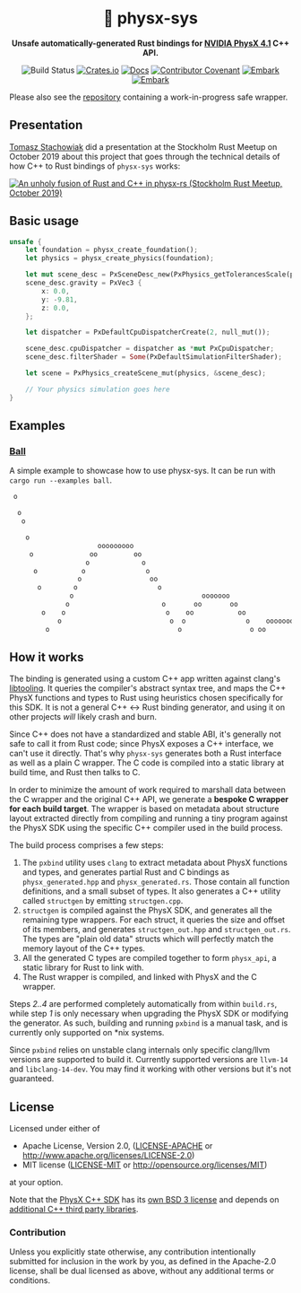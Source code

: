 <div align="center">

# 🎳 physx-sys

**Unsafe automatically-generated Rust bindings for [NVIDIA PhysX 4.1](https://github.com/NVIDIAGameWorks/PhysX) C++ API.**

![Build Status](https://github.com/EmbarkStudios/physx-rs/workflows/CI/badge.svg)
[![Crates.io](https://img.shields.io/crates/v/physx-sys.svg)](https://crates.io/crates/physx-sys)
[![Docs](https://docs.rs/physx-sys/badge.svg)](https://docs.rs/physx-sys)
[![Contributor Covenant](https://img.shields.io/badge/contributor%20covenant-v1.4%20adopted-ff69b4.svg)](../CODE_OF_CONDUCT.md)
[![Embark](https://img.shields.io/badge/embark-open%20source-blueviolet.svg)](http://embark.games)
[![Embark](https://img.shields.io/badge/discord-ark-%237289da.svg?logo=discord)](https://discord.gg/dAuKfZS)

</div>

Please also see the [repository](https://github.com/EmbarkStudios/physx-rs) containing a work-in-progress safe wrapper.

## Presentation

[Tomasz Stachowiak](https://github.com/h3r2tic) did a presentation at the Stockholm Rust Meetup on October 2019 about this project that goes through the technical details of how C++ to Rust bindings of `physx-sys` works:

[![An unholy fusion of Rust and C++ in physx-rs (Stockholm Rust Meetup, October 2019)](http://img.youtube.com/vi/RxtXGeDHu0w/0.jpg)](http://www.youtube.com/watch?v=RxtXGeDHu0w)

## Basic usage

```rust
unsafe {
    let foundation = physx_create_foundation();
    let physics = physx_create_physics(foundation);

    let mut scene_desc = PxSceneDesc_new(PxPhysics_getTolerancesScale(physics));
    scene_desc.gravity = PxVec3 {
        x: 0.0,
        y: -9.81,
        z: 0.0,
    };

    let dispatcher = PxDefaultCpuDispatcherCreate(2, null_mut());

    scene_desc.cpuDispatcher = dispatcher as *mut PxCpuDispatcher;
    scene_desc.filterShader = Some(PxDefaultSimulationFilterShader);

    let scene = PxPhysics_createScene_mut(physics, &scene_desc);

    // Your physics simulation goes here
}
```

## Examples

### [Ball](examples/ball.rs)

A simple example to showcase how to use physx-sys. It can be run with `cargo run --examples ball`.

```txt
 o

  o
   o

    o
                      ooooooooo
     o              oo         oo
                   o             o
      o           o               o
                 o                 oo
       o        o                    o
               o                                ooooooo
              o                       o       oo       oo
        o    o                         o    oo           oo
            o                           o  o               o    ooooooooo
         o                                o                 o oo         oooooooooo oo

```

## How it works

The binding is generated using a custom C++ app written against clang's [libtooling](https://clang.llvm.org/docs/LibTooling.html). It queries the compiler's abstract syntax tree, and maps the C++ PhysX functions and types to Rust using heuristics chosen specifically for this SDK. It is not a general C++ <-> Rust binding generator, and using it on other projects *will* likely crash and burn.

Since C++ does not have a standardized and stable ABI, it's generally not safe to call it from Rust code; since PhysX exposes a C++ interface, we can't use it directly. That's why `physx-sys` generates both a Rust interface as well as a plain C wrapper. The C code is compiled into a static library at build time, and Rust then talks to C.

In order to minimize the amount of work required to marshall data between the C wrapper and the original C++ API, we generate a **bespoke C wrapper for each build target**. The wrapper is based on metadata about structure layout extracted directly from compiling and running a tiny program against the PhysX SDK using the specific C++ compiler used in the build process.

The build process comprises a few steps:

1. The `pxbind` utility uses `clang` to extract metadata about PhysX functions and types, and generates partial Rust and C bindings as `physx_generated.hpp` and `physx_generated.rs`. Those contain all function definitions, and a small subset of types. It also generates a C++ utility called `structgen` by emitting `structgen.cpp`.
2. `structgen` is compiled against the PhysX SDK, and generates all the remaining type wrappers. For each struct, it queries the size and offset of its members, and generates `structgen_out.hpp` and `structgen_out.rs`. The types are "plain old data" structs which will perfectly match the memory layout of the C++ types.
3. All the generated C types are compiled together to form `physx_api`, a static library for Rust to link with.
4. The Rust wrapper is compiled, and linked with PhysX and the C wrapper.

Steps *2..4* are performed completely automatically from within `build.rs`, while step *1* is only necessary when upgrading the PhysX SDK or modifying the generator. As such, building and running `pxbind` is a manual task, and is currently only supported on \*nix systems.

Since `pxbind` relies on unstable clang internals only specific clang/llvm versions are supported to build it. Currently supported versions are `llvm-14` and `libclang-14-dev`. You may find it working with other versions but it's not guaranteed.

## License

Licensed under either of

* Apache License, Version 2.0, ([LICENSE-APACHE](LICENSE-APACHE) or <http://www.apache.org/licenses/LICENSE-2.0>)
* MIT license ([LICENSE-MIT](LICENSE-MIT) or <http://opensource.org/licenses/MIT>)

at your option.

Note that the [PhysX C++ SDK](https://github.com/NVIDIAGameWorks/PhysX) has its [own BSD 3 license](https://gameworksdocs.nvidia.com/PhysX/4.1/documentation/physxguide/Manual/License.html) and depends on [additional C++ third party libraries](https://github.com/NVIDIAGameWorks/PhysX/tree/4.1/externals).

### Contribution

Unless you explicitly state otherwise, any contribution intentionally
submitted for inclusion in the work by you, as defined in the Apache-2.0
license, shall be dual licensed as above, without any additional terms or
conditions.
